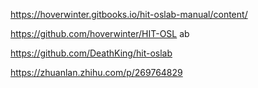 https://hoverwinter.gitbooks.io/hit-oslab-manual/content/

https://github.com/hoverwinter/HIT-OSL ab

https://github.com/DeathKing/hit-oslab

https://zhuanlan.zhihu.com/p/269764829